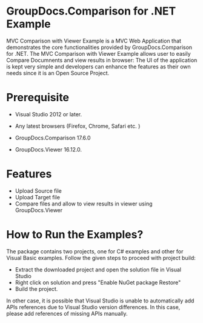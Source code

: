 # GroupDocs.Comparison for .NET Example

MVC Comparison with Viewer Example is a MVC Web  Application that demonstrates the core functionalities provided by GroupDocs.Comparison for .NET.
The MVC Comparison with Viewer Example allows user to easily Compare Documnents and view results in browser: 
The UI of the application is kept very simple and developers can enhance the features as their own needs since it is an 
Open Source Project.



# Prerequisite

+ Visual Studio 2012 or later.


+ Any latest browsers (Firefox, Chrome, Safari etc. )

+ GroupDocs.Comparison 17.6.0

+ GroupDocs.Viewer 16.12.0.

# Features 



+ Upload Source file
+ Upload Target file
+ Compare files and allow to view results in viewer using GroupDocs.Viewer



# How to Run the Examples?

The package contains two projects, one for C# examples and other for Visual Basic examples. Follow the given steps to proceed with project build:

* Extract the downloaded project and open the solution file in Visual Studio
* Right click on solution and press "Enable NuGet package Restore"
* Build the project.

In other case, it is possible that Visual Studio is unable to automatically add APIs references due to Visual Studio version differences. In this case, please add references of missing APIs manually.
